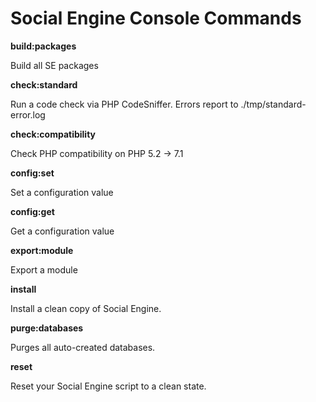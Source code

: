 # Social Engine Console Commands

**build:packages**

Build all SE packages


**check:standard**

Run a code check via PHP CodeSniffer. Errors report to ./tmp/standard-error.log


**check:compatibility**

Check PHP compatibility on PHP 5.2 -> 7.1


**config:set**

Set a configuration value


**config:get**

Get a configuration value


**export:module**

Export a module


**install**

Install a clean copy of Social Engine.


**purge:databases**

Purges all auto-created databases.


**reset**

Reset your Social Engine script to a clean state.


